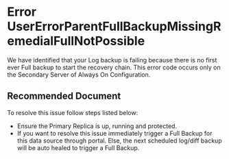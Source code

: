 <properties
	pageTitle="UserErrorParentFullBackupMissingRemedialFullNotPossible"
	description="UserErrorParentFullBackupMissingRemedialFullNotPossible"
	infoBubbleText="Azure Backup service is not able to connect to the SQL instance"
	service="microsoft.recoveryservices"
	resource="backup"
	authors="srinathvasireddy"
	ms.author="srinathv"
	displayOrder=""
	articleId="azurebackup-crc-usererrorparentfullbackupmissingremedialfullnotpossible"
	diagnosticScenario="azurebackup-crc-usererrorparentfullbackupmissingremedialfullnotpossible"
	selfHelpType="diagnostics"
	supportTopicIds=""
	resourceTags=""
	productPesIds="15207"
	cloudEnvironments="public"
/>

# Error UserErrorParentFullBackupMissingRemedialFullNotPossible

<!--issueDescription-->
We have identified that your Log backup is failing because there is no first ever Full backup to start the recovery chain. This error code occurs only on the Secondary Server of Always On Configuration. 
<!--/issueDescription-->

## **Recommended Document**
To resolve this issue follow steps listed below:

* Ensure the Primary Replica is up, running and protected.
* If you want to resolve this issue immediately trigger a Full Backup for this data source through portal. Else, the next scheduled log/diff backup will be auto healed to trigger a Full Backup.
